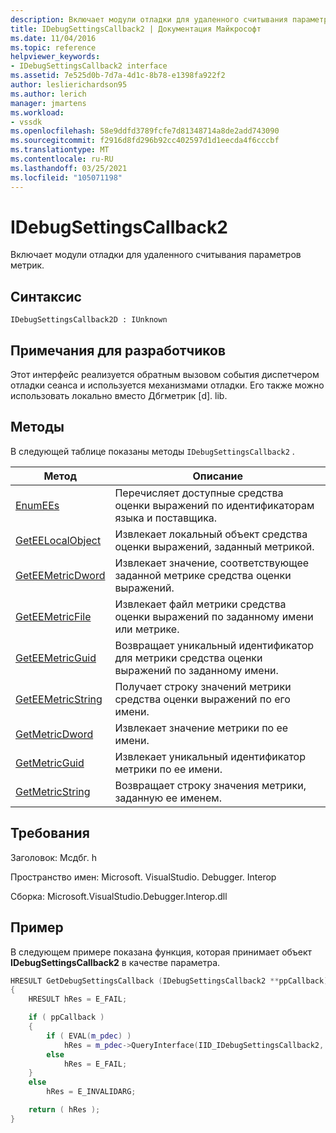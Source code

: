 ```yaml
---
description: Включает модули отладки для удаленного считывания параметров метрик.
title: IDebugSettingsCallback2 | Документация Майкрософт
ms.date: 11/04/2016
ms.topic: reference
helpviewer_keywords:
- IDebugSettingsCallback2 interface
ms.assetid: 7e525d0b-7d7a-4d1c-8b78-e1398fa922f2
author: leslierichardson95
ms.author: lerich
manager: jmartens
ms.workload:
- vssdk
ms.openlocfilehash: 58e9ddfd3789fcfe7d81348714a8de2add743090
ms.sourcegitcommit: f2916d8fd296b92cc402597d1d1eecda4f6cccbf
ms.translationtype: MT
ms.contentlocale: ru-RU
ms.lasthandoff: 03/25/2021
ms.locfileid: "105071198"
---
```

# <a name="idebugsettingscallback2"></a>IDebugSettingsCallback2
Включает модули отладки для удаленного считывания параметров метрик.

## <a name="syntax"></a>Синтаксис

```
IDebugSettingsCallback2D : IUnknown
```

## <a name="notes-for-implementers"></a>Примечания для разработчиков
Этот интерфейс реализуется обратным вызовом события диспетчером отладки сеанса и используется механизмами отладки. Его также можно использовать локально вместо Дбгметрик [d]. lib.

## <a name="methods"></a>Методы
В следующей таблице показаны методы `IDebugSettingsCallback2` .

|Метод|Описание|
|------------|-----------------|
|[EnumEEs](../../../extensibility/debugger/reference/idebugsettingscallback2-enumees.md)|Перечисляет доступные средства оценки выражений по идентификаторам языка и поставщика.|
|[GetEELocalObject](../../../extensibility/debugger/reference/idebugsettingscallback2-geteelocalobject.md)|Извлекает локальный объект средства оценки выражений, заданный метрикой.|
|[GetEEMetricDword](../../../extensibility/debugger/reference/idebugsettingscallback2-geteemetricdword.md)|Извлекает значение, соответствующее заданной метрике средства оценки выражений.|
|[GetEEMetricFile](../../../extensibility/debugger/reference/idebugsettingscallback2-geteemetricfile.md)|Извлекает файл метрики средства оценки выражений по заданному имени или метрике.|
|[GetEEMetricGuid](../../../extensibility/debugger/reference/idebugsettingscallback2-geteemetricguid.md)|Возвращает уникальный идентификатор для метрики средства оценки выражений по заданному имени.|
|[GetEEMetricString](../../../extensibility/debugger/reference/idebugsettingscallback2-geteemetricstring.md)|Получает строку значений метрики средства оценки выражений по его имени.|
|[GetMetricDword](../../../extensibility/debugger/reference/idebugsettingscallback2-getmetricdword.md)|Извлекает значение метрики по ее имени.|
|[GetMetricGuid](../../../extensibility/debugger/reference/idebugsettingscallback2-getmetricguid.md)|Извлекает уникальный идентификатор метрики по ее имени.|
|[GetMetricString](../../../extensibility/debugger/reference/idebugsettingscallback2-getmetricstring.md)|Возвращает строку значения метрики, заданную ее именем.|

## <a name="requirements"></a>Требования
Заголовок: Мсдбг. h

Пространство имен: Microsoft. VisualStudio. Debugger. Interop

Сборка: Microsoft.VisualStudio.Debugger.Interop.dll

## <a name="example"></a>Пример
В следующем примере показана функция, которая принимает объект **IDebugSettingsCallback2** в качестве параметра.

```cpp
HRESULT GetDebugSettingsCallback (IDebugSettingsCallback2 **ppCallback)
{
    HRESULT hRes = E_FAIL;

    if ( ppCallback )
    {
        if ( EVAL(m_pdec) )
            hRes = m_pdec->QueryInterface(IID_IDebugSettingsCallback2, (void **)ppCallback);
        else
            hRes = E_FAIL;
    }
    else
        hRes = E_INVALIDARG;

    return ( hRes );
}
```
